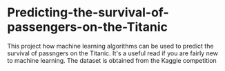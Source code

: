 # Predicting-the-survival-of-passengers-on-the-Titanic
This project how machine learning algorithms can be used to predict the survival of passngers on the Titanic.
It's a useful read if you are fairly new to machine learning.
The dataset is obtained from the Kaggle competition
